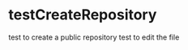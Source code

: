 testCreateRepository
====================

test to create a public repository
test to edit the file
